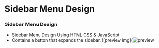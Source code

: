 # Sidebar Menu Design
### Sidebar Menu Design

- Sidebar Menu Design Using HTML CSS & JavaScript
- Contains a button that expands the sidebar.
![preview img](![preview](https://github.com/Vl4d7/Sidebar-menu/assets/79332758/882b917c-2016-44c4-b486-da3a35094a83)
